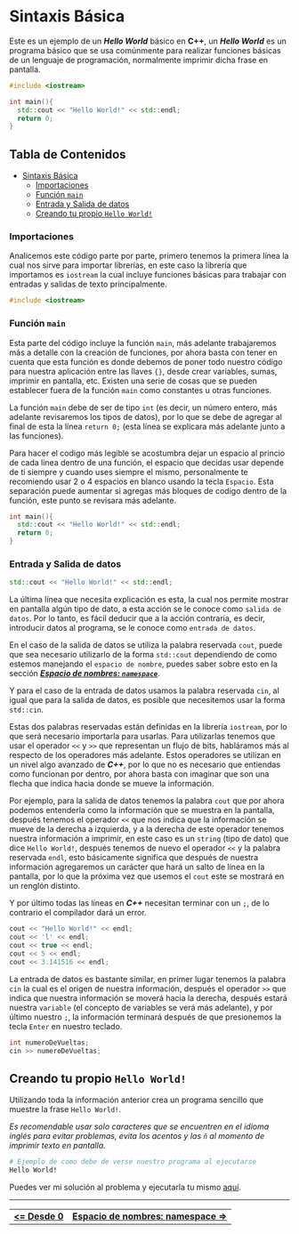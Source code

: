 # **Sintaxis Básica**

Este es un ejemplo de un ***Hello World*** básico en **C++**, un ***Hello World*** es un programa básico que se usa comúnmente para realizar funciones básicas de un lenguaje de programación, normalmente imprimir dicha frase en pantalla.

```cpp
#include <iostream>

int main(){
  std::cout << "Hello World!" << std::endl;
  return 0;
}
```

## **Tabla de Contenidos**

- [Sintaxis Básica](#sintaxis-basica)
  - [Importaciones](#importaciones)
  - [Función `main`](#función-main)
  - [Entrada y Salida de datos](#entrada-y-salida-de-datos)
  - [Creando tu propio `Hello World!`](#creando-tu-propio-hello-world)



### **Importaciones**

Analicemos este código parte por parte, primero tenemos la primera línea la cual nos sirve para importar librerías, en este caso la librería que importamos es `iostream` la cual incluye funciones básicas para trabajar con entradas y salidas de texto principalmente.

```cpp
#include <iostream>
```



### **Función `main`**

Esta parte del código incluye la función `main`, más adelante trabajaremos más a detalle con la creación de funciones, por ahora basta con tener en cuenta que esta función es donde debemos de poner todo nuestro código para nuestra aplicación entre las llaves `{}`, desde crear variables, sumas, imprimir en pantalla, etc. Existen una serie de cosas que se pueden establecer fuera de la función `main` como constantes u otras funciones.

La función `main` debe de ser de tipo `int` (es decir, un número entero, más adelante revisaremos los tipos de datos), por lo que se debe de agregar al final de esta la línea `return 0;` (esta línea se explicara más adelante junto a las funciones).

Para hacer el codigo más legible se acostumbra dejar un espacio al princio de cada linea dentro de una función, el espacio que decidas usar depende de ti siempre y cuando uses siempre el mismo, personalmente te recomiendo usar 2 o 4 espacios en blanco usando la tecla `Espacio`. Esta separación puede aumentar si agregas más bloques de codigo dentro de la función, este punto se revisara más adelante.

```cpp
int main(){
  std::cout << "Hello World!" << std::endl;
  return 0;
}
```



### **Entrada y Salida de datos**

```cpp
std::cout << "Hello World!" << std::endl;
```

La última línea que necesita explicación es esta, la cual nos permite mostrar en pantalla algún tipo de dato, a esta acción se le conoce como `salida de datos`. Por lo tanto, es fácil deducir que a la acción contraria, es decir, introducir datos al programa, se le conoce como `entrada de datos`.

En el caso de la salida de datos se utiliza la palabra reservada `cout`, puede que sea necesario utilizarlo de la forma `std::cout` dependiendo de como estemos manejando el `espacio de nombre`, puedes saber sobre esto en la sección [***Espacio de nombres: `namespace`***](#espacio-de-nombres-namespace).

Y para el caso de la entrada de datos usamos la palabra reservada `cin`, al igual que para la salida de datos, es posible que necesitemos usar la forma `std::cin`.

Estas dos palabras reservadas están definidas en la librería `iostream`, por lo que será necesario importarla para usarlas. Para utilizarlas tenemos que usar el operador `<<` y `>>` que representan un flujo de bits, habláramos más al respecto de los operadores más adelante. Estos operadores se utilizan en un nivel algo avanzado de ***C++***, por lo que no es necesario que entiendas como funcionan por dentro, por ahora basta con imaginar que son una flecha que indica hacia donde se mueve la información.

Por ejemplo, para la salida de datos tenemos la palabra `cout` que por ahora podemos entenderla como la información que se muestra en la pantalla, después tenemos el operador `<<` que nos indica que la información se mueve de la derecha a izquierda, y a la derecha de este operador tenemos nuestra información a imprimir, en este caso es un `string` (tipo de dato) que dice `Hello World!`, después tenemos de nuevo el operador `<<` y la palabra reservada `endl`, esto básicamente significa que después de nuestra información agregaremos un carácter que hará un salto de línea en la pantalla, por lo que la próxima vez que usemos el `cout` este se mostrará en un renglón distinto.

Y por último todas las líneas en ***C++*** necesitan terminar con un `;`, de lo contrario el compilador dará un error.

```cpp
cout << "Hello World!" << endl;
cout << 'l' << endl;
cout << true << endl;
cout << 5 << endl;
cout << 3.141516 << endl;
```

La entrada de datos es bastante similar, en primer lugar tenemos la palabra `cin` la cual es el origen de nuestra información, después el operador `>>` que indica que nuestra información se moverá hacia la derecha, después estará nuestra `variable` (el concepto de variables se verá más adelante), y por último nuestro `;`, la información terminará después de que presionemos la tecla `Enter` en nuestro teclado.

```cpp
int numeroDeVueltas;
cin >> numeroDeVueltas;
```



## **Creando tu propio `Hello World!`**

Utilizando toda la información anterior crea un programa sencillo que muestre la frase `Hello World!`.

*Es recomendable usar solo caracteres que se encuentren en el idioma inglés para evitar problemas, evita los acentos y las `ñ` al momento de imprimir texto en pantalla.*

```bash
# Ejemplo de como debe de verse nuestro programa al ejecutarse
Hello World!
```

Puedes ver mi solución al problema y ejecutarla tu mismo [aquí](./hello-world.cpp).



<hr><div align="center"><table><tr>
  <td><b><a href="./README.md#desde-0"><=  Desde 0  </a></b></td>
  <td><b><a href="./namespace.md">  Espacio de nombres: namespace  =></a></b></td>
</tr></table></div>